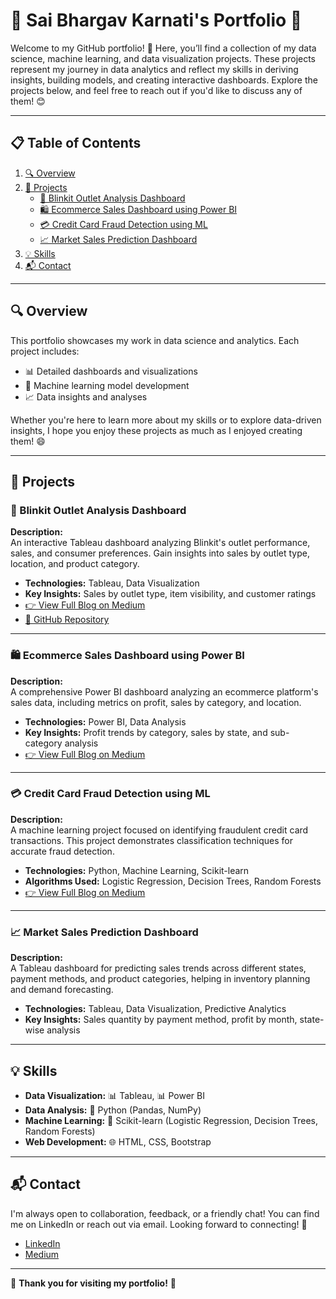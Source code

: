 # 🎉 Sai Bhargav Karnati's Portfolio 🚀

Welcome to my GitHub portfolio! 👋 Here, you’ll find a collection of my data science, machine learning, and data visualization projects. These projects represent my journey in data analytics and reflect my skills in deriving insights, building models, and creating interactive dashboards. Explore the projects below, and feel free to reach out if you'd like to discuss any of them! 😊

---

## 📋 Table of Contents

1. [🔍 Overview](#-overview)
2. [💼 Projects](#-projects)
   - [🛒 Blinkit Outlet Analysis Dashboard](#-blinkit-outlet-analysis-dashboard)
   - [🛍️ Ecommerce Sales Dashboard using Power BI](#-ecommerce-sales-dashboard-using-power-bi)
   - [💳 Credit Card Fraud Detection using ML](#-credit-card-fraud-detection-using-ml)
   - [📈 Market Sales Prediction Dashboard](#-market-sales-prediction-dashboard)
3. [💡 Skills](#-skills)
4. [📬 Contact](#-contact)

---

## 🔍 Overview

This portfolio showcases my work in data science and analytics. Each project includes:
- 📊 Detailed dashboards and visualizations
- 🧠 Machine learning model development
- 📈 Data insights and analyses

Whether you're here to learn more about my skills or to explore data-driven insights, I hope you enjoy these projects as much as I enjoyed creating them! 😄

---

## 💼 Projects

### 🛒 Blinkit Outlet Analysis Dashboard

**Description:**  
An interactive Tableau dashboard analyzing Blinkit's outlet performance, sales, and consumer preferences. Gain insights into sales by outlet type, location, and product category.

- **Technologies:** Tableau, Data Visualization
- **Key Insights:** Sales by outlet type, item visibility, and customer ratings
- [👉 View Full Blog on Medium](https://medium.com/@saibhargavkarnati/blinkit-dashboard-overview-40c3be472d1b)  
- [🔗 GitHub Repository](https://github.com/MadScientist29/blinkit-dashboard-overview)

---

### 🛍️ Ecommerce Sales Dashboard using Power BI

**Description:**  
A comprehensive Power BI dashboard analyzing an ecommerce platform's sales data, including metrics on profit, sales by category, and location.

- **Technologies:** Power BI, Data Analysis
- **Key Insights:** Profit trends by category, sales by state, and sub-category analysis
- [👉 View Full Blog on Medium](https://medium.com/@saibhargavkarnati/madhav-ecommerce-sales-dashboard-powerbi-e4b2675077b5)

---

### 💳 Credit Card Fraud Detection using ML

**Description:**  
A machine learning project focused on identifying fraudulent credit card transactions. This project demonstrates classification techniques for accurate fraud detection.

- **Technologies:** Python, Machine Learning, Scikit-learn
- **Algorithms Used:** Logistic Regression, Decision Trees, Random Forests
- [👉 View Full Blog on Medium](https://medium.com/@saibhargavkarnati/credit-card-fraud-detection-using-ml-22b38a78168e)

---

### 📈 Market Sales Prediction Dashboard

**Description:**  
A Tableau dashboard for predicting sales trends across different states, payment methods, and product categories, helping in inventory planning and demand forecasting.

- **Technologies:** Tableau, Data Visualization, Predictive Analytics
- **Key Insights:** Sales quantity by payment method, profit by month, state-wise analysis

---

## 💡 Skills

- **Data Visualization:** 📊 Tableau, 📊 Power BI
- **Data Analysis:** 🐍 Python (Pandas, NumPy)
- **Machine Learning:** 🤖 Scikit-learn (Logistic Regression, Decision Trees, Random Forests)
- **Web Development:** 🌐 HTML, CSS, Bootstrap

---

## 📬 Contact

I'm always open to collaboration, feedback, or a friendly chat! You can find me on LinkedIn or reach out via email. Looking forward to connecting! 🌟

- [LinkedIn](https://www.linkedin.com/in/sai-bhargav-k-886883303/)
- [Medium](https://medium.com/@saibhargavkarnati)

---

🌟 **Thank you for visiting my portfolio!** 🌟
